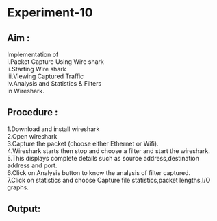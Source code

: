 # Experiment-10
## Aim :
Implementation of  
i.Packet Capture Using Wire shark  
ii.Starting Wire shark  
iii.Viewing Captured Traffic  
iv.Analysis and Statistics & Filters  
in Wireshark.

## Procedure :
1.Download and install wireshark  
2.Open wireshark  
3.Capture the packet (choose either Ethernet or Wifi).  
4.Wireshark starts then stop and choose a filter and start the wireshark.  
5.This displays complete details such as source address,destination address and port.  
6.Click on Analysis button to know the analysis of filter captured.  
7.Click on statistics and choose Capture file statistics,packet lengths,I/O graphs.  

## Output:
